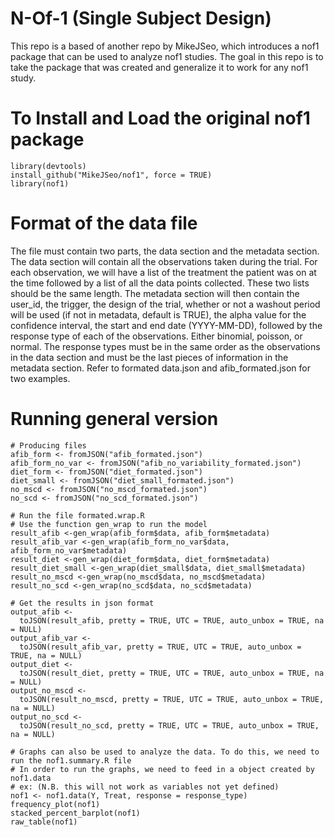 # N-Of-1 (Single Subject Design)

This repo is a based of another repo by MikeJSeo, which introduces a nof1 package that can be used to analyze nof1 studies. The goal in this repo is to take the package that was created and generalize it to work for any nof1 study.

# To Install and Load the original nof1 package

```{r}
library(devtools)
install_github("MikeJSeo/nof1", force = TRUE)
library(nof1)
```

# Format of the data file

The file must contain two parts, the data section and the metadata section. The data section will contain all the observations taken during the trial. For each observation, we will have a list of the treatment the patient was on at the time followed by a list of all the data points collected. These two lists should be the same length. The metadata section will then contain the  user_id, the trigger, the design of the trial, whether or not a washout  period will be used (if not in metadata, default is TRUE), the alpha value for the confidence interval, the start and end  date (YYYY-MM-DD), followed by the response type of each of the observations. Either binomial, poisson, or normal. The response types must be in the same order as the observations in the data section and must be the last pieces of information in the metadata section. Refer to formated data.json and afib_formated.json for two examples.

# Running general version

```{r}
# Producing files
afib_form <- fromJSON("afib_formated.json")
afib_form_no_var <- fromJSON("afib_no_variability_formated.json")
diet_form <- fromJSON("diet_formated.json")
diet_small <- fromJSON("diet_small_formated.json")
no_mscd <- fromJSON("no_mscd_formated.json")
no_scd <- fromJSON("no_scd_formated.json")

# Run the file formated.wrap.R
# Use the function gen_wrap to run the model
result_afib <-gen_wrap(afib_form$data, afib_form$metadata)
result_afib_var <-gen_wrap(afib_form_no_var$data, afib_form_no_var$metadata)
result_diet <-gen_wrap(diet_form$data, diet_form$metadata)
result_diet_small <-gen_wrap(diet_small$data, diet_small$metadata)
result_no_mscd <-gen_wrap(no_mscd$data, no_mscd$metadata)
result_no_scd <-gen_wrap(no_scd$data, no_scd$metadata)

# Get the results in json format
output_afib <-
  toJSON(result_afib, pretty = TRUE, UTC = TRUE, auto_unbox = TRUE, na = NULL)
output_afib_var <-
  toJSON(result_afib_var, pretty = TRUE, UTC = TRUE, auto_unbox = TRUE, na = NULL)
output_diet <-
  toJSON(result_diet, pretty = TRUE, UTC = TRUE, auto_unbox = TRUE, na = NULL)
output_no_mscd <-
  toJSON(result_no_mscd, pretty = TRUE, UTC = TRUE, auto_unbox = TRUE, na = NULL)
output_no_scd <-
  toJSON(result_no_scd, pretty = TRUE, UTC = TRUE, auto_unbox = TRUE, na = NULL)

# Graphs can also be used to analyze the data. To do this, we need to run the nof1.summary.R file
# In order to run the graphs, we need to feed in a object created by nof1.data
# ex: (N.B. this will not work as variables not yet defined)
nof1 <- nof1.data(Y, Treat, response = response_type)
frequency_plot(nof1)
stacked_percent_barplot(nof1)
raw_table(nof1)
```
